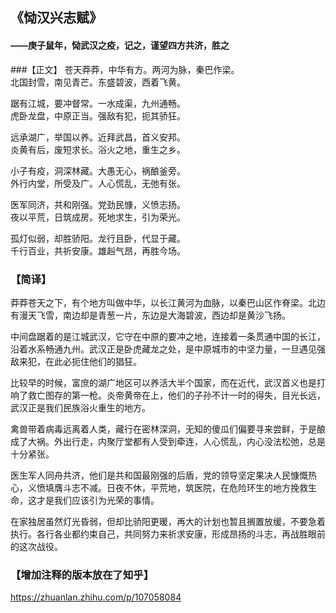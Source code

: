 ## 《恸汉兴志赋》
####         ——庚子鼠年，恸武汉之疫，记之，谨望四方共济，胜之

###【正文】
苍天莽莽，中华有方。两河为脉，秦巴作梁。  
北国封雪，南见青芒。东盛碧波，西着飞黄。  

踞有江城，要冲督常。一水成渠，九州通畅。  
虎卧龙盘，中原正当。强敌有犯，扼其骄狂。  

远承湖广，举国以养。近拜武昌，首义安邦。  
炎黄有后，废短求长。浴火之地，重生之乡。  

小子有疫，洞深林藏。大愚无心，祸酿釜旁。  
外行内堂，所受及广。人心慌乱，无弛有张。  

医军同济，共和刚强。党劲民慷，义愤志扬。  
夜以平荒，日筑成房。死地求生，引为荣光。  

孤灯似弱，却胜骄阳。龙行且卧，代显于藏。  
千行百业，共祈安康。雄赳气昂，再胜今场。  

### 【简译】  
莽莽苍天之下，有个地方叫做中华，以长江黄河为血脉，以秦巴山区作脊梁。北边有漫天飞雪，南边却是青葱一片，东边是大海碧波，西边却是黄沙飞扬。

中间盘踞着的是江城武汉，它守在中原的要冲之地，连接着一条贯通中国的长江，沿着水系畅通九州。武汉正是卧虎藏龙之处，是中原城市的中坚力量，一旦遇见强敌来犯，在此必扼住他们的猖狂。

比较早的时候，富庶的湖广地区可以养活大半个国家，而在近代，武汉首义也是打响了救亡图存的第一枪。炎帝黄帝在上，他们的子孙不计一时的得失，目光长远，武汉正是我们民族浴火重生的地方。

禽兽带着病毒远离着人类，藏行在密林深洞，无知的傻瓜们偏要寻来尝鲜，于是酿成了大祸。外出行走，内聚厅堂都有人受到牵连，人心慌乱，内心没法松弛，总是十分紧张。

医生军人同舟共济，他们是共和国最刚强的后盾，党的领导坚定果决人民慷慨热心，义愤填膺斗志不减。日夜不休，平荒地，筑医院，在危险环生的地方挽救生命，这才是我们应该引为光荣的事情。

在家独居虽然灯光昏弱，但却比骄阳更暖，再大的计划也暂且搁置放缓，不要急着执行。各行各业都约束自己，共同努力来祈求安康，形成昂扬的斗志，再战胜眼前的这次战役。

### 【增加注释的版本放在了知乎】
https://zhuanlan.zhihu.com/p/107058084
